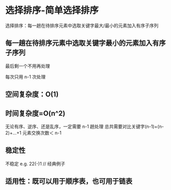 # 选择排序-简单选择排序
选择排序：每一趟在待排序元素中选取关键字最大/最小的元素加入有序子序列

## 每一趟在待排序元素中选取关键字最小的元素加入有序子序列

最后剩一个不用再处理

每次只用 n-1 次处理

## 空间复杂度：O(1)
## 时间复杂度=O(n^2)
无论有序、逆序、还是乱序，一定需要 n-1 趟处理
总共需要对比关键字(n-1)+(n-2)+...+1
元素交换次数＜ n-1

## 稳定性
不稳定
e.g. 22(-)1 // 经典例子

## 适用性：既可以用于顺序表，也可用于链表